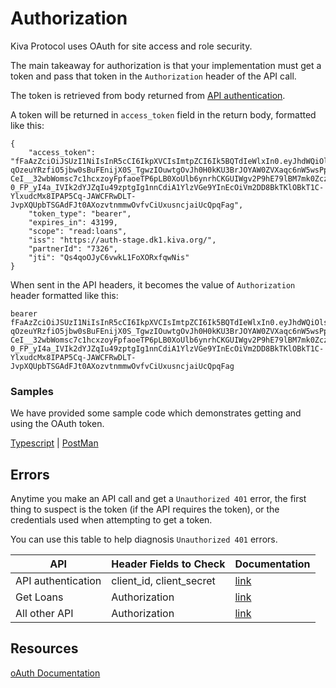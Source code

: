 # Authorization

Kiva Protocol uses OAuth for site access and role security.

The main takeaway for authorization is that your implementation must get a token and pass that token in the `Authorization` header of the API call.

The token is retrieved from body returned from [API authentication](https://kivapartnerhelpcenter.zendesk.com/hc/en-us/articles/360051231131-API-authentication-client-credential-flow-).

A token will be returned in `access_token` field in the return body, formatted like this:
```
{
    "access_token": "fFaAzZciOiJSUzI1NiIsInR5cCI6IkpXVCIsImtpZCI6Ik5BQTdIeWlxIn0.eyJhdWQiOlsiaHR0cHM6Ly9wYXJ0bmVyLWFwaS1zdGFnZS5kazEua2l2YS5vcmciXSwic2NvcGUiOlsicmVhZDpsb2FucyJdLCJpc3MiOiJodHRwczovL2F1dGgtc3RhZ2UuZGsxLmtpdmEub3JnLyIsInBhcnRuZXJJZCI6IjYzIiwiZXhwIjoxNjY5Nzc4MjQyLCJqdGkiOiJRczRxb09KeUM2dndrTDFGb1hPUnhmcXdOaXMiLCJjbGllbnRfaWQiOiJneWtxNHpMTkdwWUJtMTM0dTl5QTVhbkUyZGwzNlpQTWoifQ.YmCB_ODPiaVwh-qOzeuYRzfiO5jbw0sBuFEnijX0S_TgwzIOuwtgOvJh0H0kKU3BrJOYAW0ZVXaqc6nW5wsPpS21zptwUFiVMzXQhj97bk4hcox8H-CeI__32wbWomsc7c1hcxzoyFpfaoeTP6pLB0XoUlb6ynrhCKGUIWgv2P9hE79lBM7mk0ZczCsnyw5sB-0_FP_yI4a_IVIk2dYJZqIu49zptgIg1nnCdiA1YlzVGe9YInEcOiVm2DD8BkTKlOBkT1C-YlxudcMx8IPAP5Cq-JAWCFRwDLT-JvpXQUpbTSGAdFJt0AXozvtnmmwOvfvCiUxusncjaiUcQpqFag",
    "token_type": "bearer",
    "expires_in": 43199,
    "scope": "read:loans",
    "iss": "https://auth-stage.dk1.kiva.org/",
    "partnerId": "7326",
    "jti": "Qs4qoOJyC6vwkL1FoXORxfqwNis"
}
```

When sent in the API headers, it becomes the value of `Authorization` header formatted like this:
```
bearer fFaAzZciOiJSUzI1NiIsInR5cCI6IkpXVCIsImtpZCI6Ik5BQTdIeWlxIn0.eyJhdWQiOlsiaHR0cHM6Ly9wYXJ0bmVyLWFwaS1zdGFnZS5kazEua2l2YS5vcmciXSwic2NvcGUiOlsicmVhZDpsb2FucyJdLCJpc3MiOiJodHRwczovL2F1dGgtc3RhZ2UuZGsxLmtpdmEub3JnLyIsInBhcnRuZXJJZCI6IjYzIiwiZXhwIjoxNjY5Nzc4MjQyLCJqdGkiOiJRczRxb09KeUM2dndrTDFGb1hPUnhmcXdOaXMiLCJjbGllbnRfaWQiOiJneWtxNHpMTkdwWUJtMTM0dTl5QTVhbkUyZGwzNlpQTWoifQ.YmCB_ODPiaVwh-qOzeuYRzfiO5jbw0sBuFEnijX0S_TgwzIOuwtgOvJh0H0kKU3BrJOYAW0ZVXaqc6nW5wsPpS21zptwUFiVMzXQhj97bk4hcox8H-CeI__32wbWomsc7c1hcxzoyFpfaoeTP6pLB0XoUlb6ynrhCKGUIWgv2P9hE79lBM7mk0ZczCsnyw5sB-0_FP_yI4a_IVIk2dYJZqIu49zptgIg1nnCdiA1YlzVGe9YInEcOiVm2DD8BkTKlOBkT1C-YlxudcMx8IPAP5Cq-JAWCFRwDLT-JvpXQUpbTSGAdFJt0AXozvtnmmwOvfvCiUxusncjaiUcQpqFag
```


### Samples

We have provided some sample code which demonstrates getting and using the OAuth token.

[Typescript](../samples/typescript/README.md) | [PostMan](../samples/postman/README.md)

## Errors

Anytime you make an API call and get a `Unauthorized 401` error, the first thing to suspect is the token (if the API requires the token), 
or the credentials used when attempting to get a token.

You can use this table to help diagnosis `Unauthorized 401` errors.

| API | Header Fields to Check   | Documentation                                                                                                               |
| ------ |--------------------------|-----------------------------------------------------------------------------------------------------------------------------|
| API authentication | client_id, client_secret | [link](https://kivapartnerhelpcenter.zendesk.com/hc/en-us/articles/360051231131-API-authentication-client-credential-flow-) | 
| Get Loans | Authorization            | [link](https://kivapartnerhelpcenter.zendesk.com/hc/en-us/articles/360051230151-Using-the-API-loans-fetch-endpoint)         |
| All other API | Authorization | [link](https://kivapartnerhelpcenter.zendesk.com/hc/en-us/articles/360051228911-Overview-of-Kiva-s-API)                     |



## Resources
[oAuth Documentation](https://oauth.net/2/)  